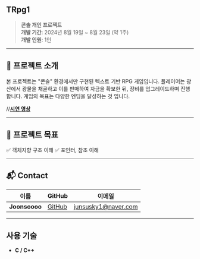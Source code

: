 ## TRpg1

> **콘솔 개인 프로젝트**  
> **개발 기간**: 2024년 8월 19일 ~ 8월 23일 (약 1주)  
> **개발 인원**: 1인 

---

## 📝 프로젝트 소개

본 프로젝트는 "콘솔" 환경에서만 구현된 텍스트 기반 RPG 게임입니다. 
플레이어는 광산에서 광물을 채굴하고 이를 판매하여 자금을 확보한 뒤, 장비를 업그레이드하며 진행합니다.
게임의 목표는 다양한 엔딩을 달성하는 것 입니다.

//**[시연 영상]()**

---

## 🚀 프로젝트 목표

✅ 객체지향 구조 이해
✅ 포인터, 참조 이해  

---

## 📬 Contact

| 이름 | GitHub | 이메일 |
|------|--------|--------|
| **Joonsoooo** | [GitHub](https://github.com/Joonsoooo) | junsusky1@naver.com |

---


## 사용 기술
- **C / C++**
